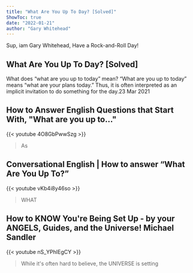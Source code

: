```yaml
---
title: "What Are You Up To Day? [Solved]"
ShowToc: true 
date: "2022-01-21"
author: "Gary Whitehead" 
---
```


Sup, iam Gary Whitehead, Have a Rock-and-Roll Day!
## What Are You Up To Day? [Solved]
 What does “what are you up to today” mean? “What are you up to today” means “what are your plans today.” Thus, it is often interpreted as an implicit invitation to do something for the day.23 Mar 2021

## How to Answer English Questions that Start With, "What are you up to..."
{{< youtube 4O8GbPwwSzg >}}
>As 

## Conversational English | How to answer “What Are You Up To?”
{{< youtube vKb4i8y46so >}}
>WHAT

## How to KNOW You're Being Set Up - by your ANGELS, Guides, and the Universe! Michael Sandler
{{< youtube nS_YPhIEgCY >}}
>While it's often hard to believe, the UNIVERSE is setting 

